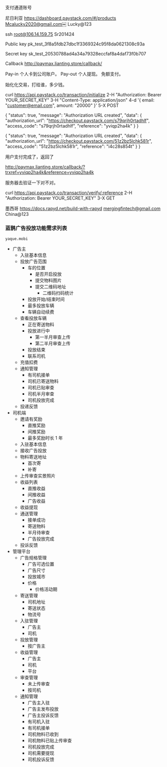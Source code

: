 支付通道账号

尼日利亚
https://dashboard.paystack.com/#/products
Mcalucky2020@gmail.com￼
Lucky@123


ssh root@106.14.159.75
Sr201424


Public key
pk_test_3f8a5fdb27dbc1f3369324c95f8da0621308c93a

Secret key
sk_test_20530788ad4a34a79328eccfaf8a4daf73f0b707

Callback
http://paymax.lianting.store/callback/

Pay-in 个人卡到公司账户。
Pay-out 个人提现。
免额支付。


始化化交易，打给谁，多少钱。

curl https://api.paystack.co/transaction/initialize
2-H "Authorization: Bearer YOUR_SECRET_KEY"
3-H "Content-Type: application/json"
4-d '{ email: "customer@email.com", amount: "20000" }'
5-X POST


{
"status": true,
"message": "Authorization URL created",
"data": {
"authorization_url": "https://checkout.paystack.com/s79qrjh0rtadhlf",
"access_code": "s79qrjh0rtadhlf",
"reference": "yviqp2ha4k"
}
}

{
"status": true,
"message": "Authorization URL created",
"data": {
"authorization_url": "https://checkout.paystack.com/51z2bz5lchk581r",
"access_code": "51z2bz5lchk581r",
"reference": "i4c28s854t"
}
}


用户支付完成了，返回了

http://paymax.lianting.store/callback/?trxref=yviqp2ha4k&reference=yviqp2ha4k

服务器去验证一下对不对。

curl https://api.paystack.co/transaction/verify/:reference
2-H "Authorization: Bearer YOUR_SECRET_KEY"
3-X GET




墨西哥
https://docs.rapyd.net/build-with-rapyd
mergingfintech@gmail.com
China@123









### 蓝鹊广告投放功能需求列表

```
yaque.mobi
```

+ 广告主
    + 入驻基本信息
    + 投放广告范围
        + 车的位置
            + 是否开启投放
            + 提交物料图片
            + 提交二维码地址
                + 二维码扫码统计
        + 投放开始/结束时间
        + 最多投放车辆
        + 车辆自动续费
    + 查看投放车辆
        + 正在寄送物料
        + 投放进行中
            + 第一半月审查上传
            + 第二半月审查上传
        + 投放结束
        + 联系司机
    + 充值扣费
    + 通知管理
        + 有司机接单
        + 司机已寄送物料
        + 司机已贴审查
        + 司机半月审查
        + 司机投放完成
    + 投递反馈
+ 司机端
    + 邀请有奖励
        + 直推奖励
        + 间推奖励
        + 最多奖励时长 1 年
    + 入驻基本信息
    + 接收广告投放
    + 物料寄送地址
        + 首次寄
        + 补寄
    + 上传审查实景照片
    + 收益列表
        + 直推收益
        + 间推收益
        + 广告收益
    + 收益提现
    + 通送管理
        + 接单成功
        + 寄送物料
        + 半月待审查
        + 广告投放完成
    + 投诉反馈
+ 管理平台
    + 广告规格管理
        + 广告可选位置
        + 广告尺寸
        + 投放城市
        + 价格
            + 价格活动期
    + 寄送管理
        + 司机地址
        + 寄送状态
        + 物流号
    + 入驻管理
        + 广告主
        + 司机
    + 投放管理
        + 按广告主
    + 收益管理
        + 广告主
        + 司机
        + 平台
    + 审查管理
        + 未上传审查
        + 按司机
    + 通知管理
        + 广告主入驻
        + 广告主发布投放
        + 广告主投诉反馈
        + 有司机入驻
        + 有司机接单
        + 司机物料已收到
        + 司机物料已贴上传审查
        + 司机投放完成
        + 司机需要提现
        + 司机投诉反馈
